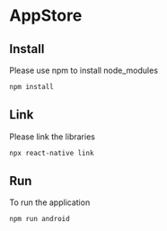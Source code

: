 # AppStore

## Install
Please use npm to install node_modules
```bash
npm install
```

## Link
Please link the libraries
```bash
npx react-native link
```

## Run
To run the application
```bash
npm run android
```
